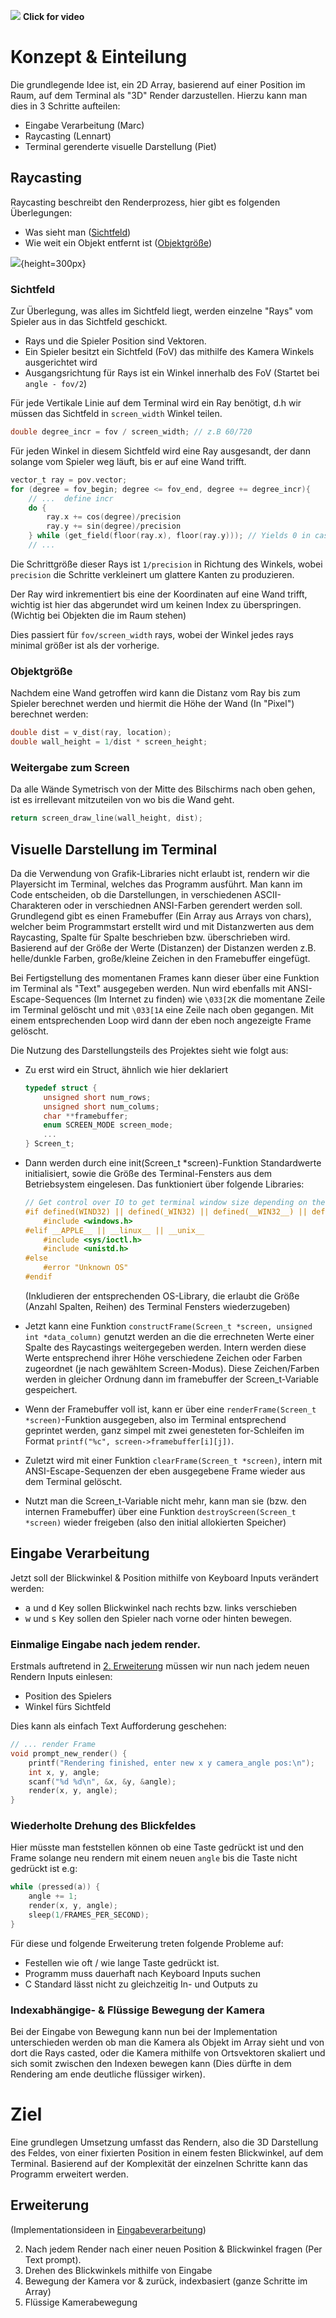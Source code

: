 [![](https://lennartbrandin.com/static/Highres_lowrefresh.png)](https://lennartbrandin.com/static/HRes_HFps.mp4)
**Click for video**
# Konzept & Einteilung
Die grundlegende Idee ist, ein 2D Array, basierend auf einer Position im Raum, auf dem Terminal als "3D" Render darzustellen.
Hierzu kann man dies in 3 Schritte aufteilen:
- Eingabe Verarbeitung (Marc)
- Raycasting (Lennart)
- Terminal gerenderte visuelle Darstellung (Piet)


## Raycasting
Raycasting beschreibt den Renderprozess, hier gibt es folgenden Überlegungen:
- Was sieht man ([Sichtfeld](#Sichtfeld))
- Wie weit ein Objekt entfernt ist ([Objektgröße](#Objektgröße))

![](field.png){height=300px}

### Sichtfeld
Zur Überlegung, was alles im Sichtfeld liegt, werden einzelne "Rays" vom Spieler aus in das Sichtfeld geschickt.
- Rays und die Spieler Position sind Vektoren.
- Ein Spieler besitzt ein Sichtfeld (FoV) das mithilfe des Kamera Winkels ausgerichtet wird
- Ausgangsrichtung für Rays ist ein Winkel innerhalb des FoV (Startet bei `angle - fov/2`)

Für jede Vertikale Linie auf dem Terminal wird ein Ray benötigt, d.h wir müssen das Sichtfeld in `screen_width` Winkel teilen.
```c
double degree_incr = fov / screen_width; // z.B 60/720
```

Für jeden Winkel in diesem Sichtfeld wird eine Ray ausgesandt, der dann solange vom Spieler weg läuft, bis er auf eine Wand trifft.
```c
vector_t ray = pov.vector;
for (degree = fov_begin; degree <= fov_end, degree += degree_incr){
    // ...  define incr
    do {
        ray.x += cos(degree)/precision
        ray.y += sin(degree)/precision
    } while (get_field(floor(ray.x), floor(ray.y))); // Yields 0 in case of "empty"
    // ...
```
Die Schrittgröße dieser Rays ist `1/precision` in Richtung des Winkels, wobei `precision` die Schritte verkleinert um glattere Kanten zu produzieren.

Der Ray wird inkrementiert bis eine der Koordinaten auf eine Wand trifft, wichtig ist hier das abgerundet wird um keinen Index zu überspringen. (Wichtig bei Objekten die im Raum stehen)

Dies passiert für `fov/screen_width` rays, wobei der Winkel jedes rays minimal größer ist als der vorherige.

### Objektgröße
Nachdem eine Wand getroffen wird kann die Distanz vom Ray bis zum Spieler berechnet werden und hiermit die Höhe der Wand (In "Pixel") berechnet werden:
```c
double dist = v_dist(ray, location);
double wall_height = 1/dist * screen_height;
```

### Weitergabe zum Screen
Da alle Wände Symetrisch von der Mitte des Bilschirms nach oben gehen, ist es irrellevant mitzuteilen von wo bis die Wand geht.
```c
return screen_draw_line(wall_height, dist);
```

## Visuelle Darstellung im Terminal
Da die Verwendung von Grafik-Libraries nicht erlaubt ist, rendern wir die Playersicht im Terminal, welches das Programm ausführt. 
Man kann im Code entscheiden, ob die Darstellungen, in verschiedenen ASCII-Charakteren oder in verschiednen ANSI-Farben gerendert werden soll. Grundlegend gibt es einen Framebuffer (Ein Array aus Arrays von chars), welcher beim Programmstart erstellt wird und mit Distanzwerten aus dem Raycasting, Spalte für Spalte beschrieben bzw. überschrieben wird.
Basierend auf der Größe der Werte (Distanzen) der Distanzen werden z.B. helle/dunkle Farben, große/kleine Zeichen in den Framebuffer eingefügt. 

Bei Fertigstellung des momentanen Frames kann dieser über eine Funktion im Terminal als "Text" ausgegeben werden. Nun wird ebenfalls mit ANSI-Escape-Sequences (Im Internet zu finden) wie `\033[2K` die momentane Zeile im Terminal gelöscht und mit `\033[1A` eine Zeile nach oben gegangen. Mit einem entsprechenden Loop wird dann der eben noch angezeigte Frame gelöscht.

Die Nutzung des Darstellungsteils des Projektes sieht wie folgt aus:
- Zu erst wird ein Struct, ähnlich wie hier deklariert
    ```c
    typedef struct {
        unsigned short num_rows;
        unsigned short num_colums;
        char **framebuffer;
        enum SCREEN_MODE screen_mode;
        ...
    } Screen_t;
    ```
- Dann werden durch eine init(Screen_t *screen)-Funktion Standardwerte initialisiert, sowie die Größe des Terminal-Fensters aus dem Betriebsystem eingelesen. Das funktioniert über folgende Libraries:
    ```c
    // Get control over IO to get terminal window size depending on the OS
    #if defined(WIND32) || defined(_WIN32) || defined(__WIN32__) || defined(__NT__)
        #include <windows.h>
    #elif __APPLE__ || __linux__ || __unix__
        #include <sys/ioctl.h>
        #include <unistd.h>
    #else
        #error "Unknown OS"
    #endif
    ```
    (Inkludieren der entsprechenden OS-Library, die erlaubt die Größe (Anzahl Spalten, Reihen) des Terminal Fensters wiederzugeben)

- Jetzt kann eine Funktion `constructFrame(Screen_t *screen, unsigned int *data_column)` genutzt werden an die die errechneten Werte einer Spalte des Raycastings weitergegeben werden. Intern werden diese Werte entsprechend ihrer Höhe verschiedene Zeichen oder Farben zugeordnet (je nach gewähltem Screen-Modus). Diese Zeichen/Farben werden in gleicher Ordnung dann im framebuffer der Screen_t-Variable gespeichert.

- Wenn der Framebuffer voll ist, kann er über eine `renderFrame(Screen_t *screen)`-Funktion ausgegeben, also im Terminal entsprechend geprintet werden, ganz simpel mit zwei genesteten for-Schleifen im Format `printf("%c", screen->framebuffer[i][j])`.

- Zuletzt wird mit einer Funktion `clearFrame(Screen_t *screen)`, intern mit ANSI-Escape-Sequenzen der eben ausgegebene Frame wieder aus dem Terminal gelöscht.

- Nutzt man die Screen_t-Variable nicht mehr, kann man sie (bzw. den internen Framebuffer) über eine Funktion `destroyScreen(Screen_t *screen)` wieder freigeben (also den initial allokierten Speicher)

## Eingabe Verarbeitung
Jetzt soll der Blickwinkel & Position mithilfe von Keyboard Inputs verändert werden:
- <kbd>a</kbd> und <kbd>d</kbd> Key sollen Blickwinkel nach rechts bzw. links verschieben
- <kbd>w</kbd> und <kbd>s</kbd> Key sollen den Spieler nach vorne oder hinten bewegen.

### Einmalige Eingabe nach jedem render.
Erstmals auftretend in [2. Erweiterung](#erweiterung) müssen wir nun nach jedem neuen Rendern Inputs einlesen:
- Position des Spielers 
- Winkel fürs Sichtfeld

Dies kann als einfach Text Aufforderung geschehen:
```c
// ... render Frame
void prompt_new_render() {
    printf("Rendering finished, enter new x y camera_angle pos:\n");
    int x, y, angle;
    scanf("%d %d\n", &x, &y, &angle);
    render(x, y, angle);
}
```

### Wiederholte Drehung des Blickfeldes
Hier müsste man feststellen können ob eine Taste gedrückt ist und den Frame solange neu rendern mit einem neuen `angle` bis die Taste nicht gedrückt ist e.g:
```c
while (pressed(a)) {
    angle += 1;
    render(x, y, angle);
    sleep(1/FRAMES_PER_SECOND);
}
```

Für diese und folgende Erweiterung treten folgende Probleme auf:
- Festellen wie oft / wie lange Taste gedrückt ist.
- Programm muss dauerhaft nach Keyboard Inputs suchen
- C Standard lässt nicht zu gleichzeitig In- und Outputs zu

### Indexabhängige- & Flüssige Bewegung der Kamera
Bei der Eingabe von Bewegung kann nun bei der Implementation unterschieden werden ob man die Kamera als Objekt im Array sieht und von dort die Rays casted, oder die Kamera mithilfe von Ortsvektoren skaliert und sich somit zwischen den Indexen bewegen kann (Dies dürfte in dem Rendering am ende deutliche flüssiger wirken).

# Ziel
Eine grundlegen Umsetzung umfasst das Rendern, also die 3D Darstellung des Feldes, von einer fixierten Position in einem festen Blickwinkel, auf dem Terminal.
Basierend auf der Komplexität der einzelnen Schritte kann das Programm erweitert werden.
## Erweiterung
(Implementationsideen in [Eingabeverarbeitung](#eingabe-verarbeitung))

2. Nach jedem Render nach einer neuen Position & Blickwinkel fragen (Per Text prompt).
3. Drehen des Blickwinkels mithilfe von Eingabe 
4. Bewegung der Kamera vor & zurück, indexbasiert (ganze Schritte im Array)
5. Flüssige Kamerabewegung

